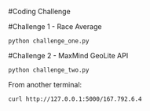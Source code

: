 #Coding Challenge

#Challenge 1 - Race Average

    python challenge_one.py

#Challenge 2 - MaxMind GeoLite API

    python challenge_two.py

From another terminal:

    curl http://127.0.0.1:5000/167.792.6.4